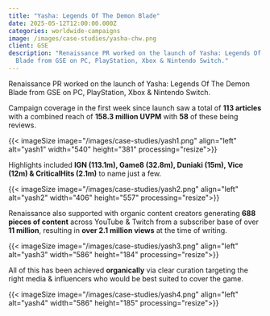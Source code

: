 ```yaml
---
title: "Yasha: Legends Of The Demon Blade"
date: 2025-05-12T12:00:00.000Z
categories: worldwide-campaigns
image: /images/case-studies/yasha-chw.png
client: GSE
description: "Renaissance PR worked on the launch of Yasha: Legends Of The Demon
  Blade from GSE on PC, PlayStation, Xbox & Nintendo Switch."
---
```

Renaissance PR worked on the launch of Yasha: Legends Of The Demon Blade from GSE on PC, PlayStation, Xbox & Nintendo Switch.



Campaign coverage in the first week since launch saw a total of **113 articles** with a combined reach of **158.3 million UVPM** with **58** of these being reviews.

{{< imageSize image="/images/case-studies/yash1.png" align="left"  alt="yash1" width="540" height="381" processing="resize">}}

Highlights included **IGN (113.1m), Game8 (32.8m), Duniaki (15m), Vice (12m) & CriticalHits (2.1m)** to name just a few.

{{< imageSize image="/images/case-studies/yash2.png" align="left"  alt="yash2" width="406" height="557" processing="resize">}}

Renaissance also supported with organic content creators generating **688 pieces of content** across YouTube & Twitch from a subscriber base of over **11 million**, resulting in **over 2.1 million views** at the time of writing.

{{< imageSize image="/images/case-studies/yash3.png" align="left"  alt="yash3" width="586" height="184" processing="resize">}}

All of this has been achieved **organically** via clear curation targeting the right media & influencers who would be best suited to cover the game.

{{< imageSize image="/images/case-studies/yash4.png" align="left"  alt="yash4" width="586" height="185" processing="resize">}}
